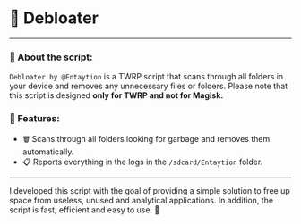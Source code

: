 # 🧹 Debloater
---
### 🎴 About the script:
`Debloater by @Entaytion` is a TWRP script that scans through all folders in your device and removes any unnecessary files or folders. Please note that this script is designed **only for TWRP and not for Magisk.**
### 🚀 Features: 
- 🗑 Scans through all folders looking for garbage and removes them automatically.
- 📋 Reports everything in the logs in the `/sdcard/Entaytion` folder.
---
I developed this script with the goal of providing a simple solution to free up space from useless, unused and analytical applications. In addition, the script is fast, efficient and easy to use. 💪
 